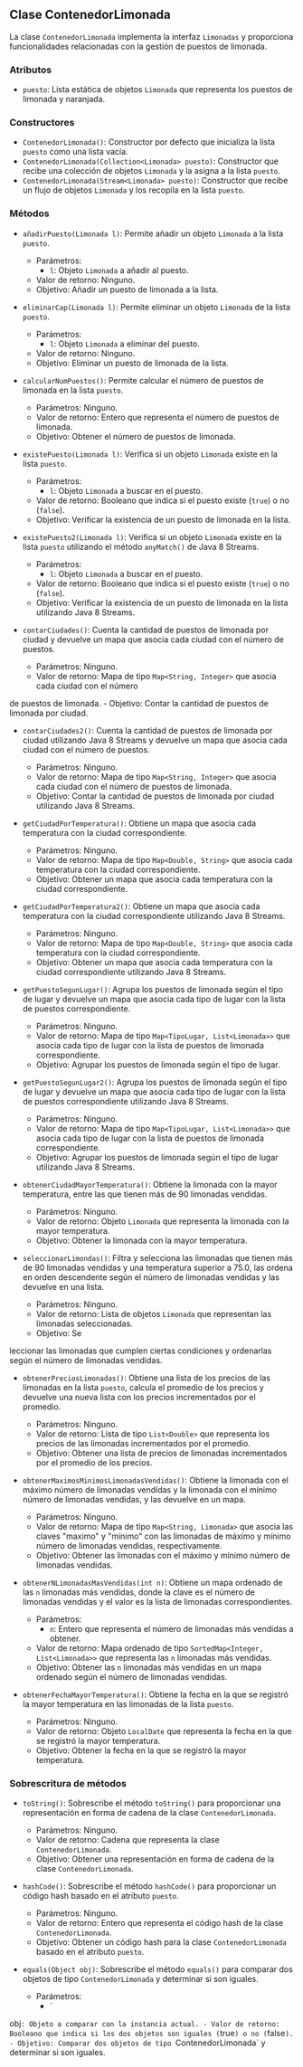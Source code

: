 ## Clase ContenedorLimonada

La clase `ContenedorLimonada` implementa la interfaz `Limonadas` y proporciona funcionalidades relacionadas con la gestión de puestos de limonada.

### Atributos

- `puesto`: Lista estática de objetos `Limonada` que representa los puestos de limonada y naranjada.

### Constructores

- `ContenedorLimonada()`: Constructor por defecto que inicializa la lista `puesto` como una lista vacía.
- `ContenedorLimonada(Collection<Limonada> puesto)`: Constructor que recibe una colección de objetos `Limonada` y la asigna a la lista `puesto`.
- `ContenedorLimonada(Stream<Limonada> puesto)`: Constructor que recibe un flujo de objetos `Limonada` y los recopila en la lista `puesto`.

### Métodos

- `añadirPuesto(Limonada l)`: Permite añadir un objeto `Limonada` a la lista `puesto`.
    - Parámetros:
        - `l`: Objeto `Limonada` a añadir al puesto.
    - Valor de retorno: Ninguno.
    - Objetivo: Añadir un puesto de limonada a la lista.

- `eliminarCap(Limonada l)`: Permite eliminar un objeto `Limonada` de la lista `puesto`.
    - Parámetros:
        - `l`: Objeto `Limonada` a eliminar del puesto.
    - Valor de retorno: Ninguno.
    - Objetivo: Eliminar un puesto de limonada de la lista.

- `calcularNumPuestos()`: Permite calcular el número de puestos de limonada en la lista `puesto`.
    - Parámetros: Ninguno.
    - Valor de retorno: Entero que representa el número de puestos de limonada.
    - Objetivo: Obtener el número de puestos de limonada.

- `existePuesto(Limonada l)`: Verifica si un objeto `Limonada` existe en la lista `puesto`.
    - Parámetros:
        - `l`: Objeto `Limonada` a buscar en el puesto.
    - Valor de retorno: Booleano que indica si el puesto existe (`true`) o no (`false`).
    - Objetivo: Verificar la existencia de un puesto de limonada en la lista.

- `existePuesto2(Limonada l)`: Verifica si un objeto `Limonada` existe en la lista `puesto` utilizando el método `anyMatch()` de Java 8 Streams.
    - Parámetros:
        - `l`: Objeto `Limonada` a buscar en el puesto.
    - Valor de retorno: Booleano que indica si el puesto existe (`true`) o no (`false`).
    - Objetivo: Verificar la existencia de un puesto de limonada en la lista utilizando Java 8 Streams.

- `contarCiudades()`: Cuenta la cantidad de puestos de limonada por ciudad y devuelve un mapa que asocia cada ciudad con el número de puestos.
    - Parámetros: Ninguno.
    - Valor de retorno: Mapa de tipo `Map<String, Integer>` que asocia cada ciudad con el número

 de puestos de limonada.
    - Objetivo: Contar la cantidad de puestos de limonada por ciudad.

- `contarCiudades2()`: Cuenta la cantidad de puestos de limonada por ciudad utilizando Java 8 Streams y devuelve un mapa que asocia cada ciudad con el número de puestos.
    - Parámetros: Ninguno.
    - Valor de retorno: Mapa de tipo `Map<String, Integer>` que asocia cada ciudad con el número de puestos de limonada.
    - Objetivo: Contar la cantidad de puestos de limonada por ciudad utilizando Java 8 Streams.

- `getCiudadPorTemperatura()`: Obtiene un mapa que asocia cada temperatura con la ciudad correspondiente.
    - Parámetros: Ninguno.
    - Valor de retorno: Mapa de tipo `Map<Double, String>` que asocia cada temperatura con la ciudad correspondiente.
    - Objetivo: Obtener un mapa que asocia cada temperatura con la ciudad correspondiente.

- `getCiudadPorTemperatura2()`: Obtiene un mapa que asocia cada temperatura con la ciudad correspondiente utilizando Java 8 Streams.
    - Parámetros: Ninguno.
    - Valor de retorno: Mapa de tipo `Map<Double, String>` que asocia cada temperatura con la ciudad correspondiente.
    - Objetivo: Obtener un mapa que asocia cada temperatura con la ciudad correspondiente utilizando Java 8 Streams.

- `getPuestoSegunLugar()`: Agrupa los puestos de limonada según el tipo de lugar y devuelve un mapa que asocia cada tipo de lugar con la lista de puestos correspondiente.
    - Parámetros: Ninguno.
    - Valor de retorno: Mapa de tipo `Map<TipoLugar, List<Limonada>>` que asocia cada tipo de lugar con la lista de puestos de limonada correspondiente.
    - Objetivo: Agrupar los puestos de limonada según el tipo de lugar.

- `getPuestoSegunLugar2()`: Agrupa los puestos de limonada según el tipo de lugar y devuelve un mapa que asocia cada tipo de lugar con la lista de puestos correspondiente utilizando Java 8 Streams.
    - Parámetros: Ninguno.
    - Valor de retorno: Mapa de tipo `Map<TipoLugar, List<Limonada>>` que asocia cada tipo de lugar con la lista de puestos de limonada correspondiente.
    - Objetivo: Agrupar los puestos de limonada según el tipo de lugar utilizando Java 8 Streams.

- `obtenerCiudadMayorTemperatura()`: Obtiene la limonada con la mayor temperatura, entre las que tienen más de 90 limonadas vendidas.
    - Parámetros: Ninguno.
    - Valor de retorno: Objeto `Limonada` que representa la limonada con la mayor temperatura.
    - Objetivo: Obtener la limonada con la mayor temperatura.

- `seleccionarLimondas()`: Filtra y selecciona las limonadas que tienen más de 90 limonadas vendidas y una temperatura superior a 75.0, las ordena en orden descendente según el número de limonadas vendidas y las devuelve en una lista.
    - Parámetros: Ninguno.
    - Valor de retorno: Lista de objetos `Limonada` que representan las limonadas seleccionadas.
    - Objetivo: Se

leccionar las limonadas que cumplen ciertas condiciones y ordenarlas según el número de limonadas vendidas.

- `obtenerPreciosLimonadas()`: Obtiene una lista de los precios de las limonadas en la lista `puesto`, calcula el promedio de los precios y devuelve una nueva lista con los precios incrementados por el promedio.
    - Parámetros: Ninguno.
    - Valor de retorno: Lista de tipo `List<Double>` que representa los precios de las limonadas incrementados por el promedio.
    - Objetivo: Obtener una lista de precios de limonadas incrementados por el promedio de los precios.

- `obtenerMaximosMinimosLimonadasVendidas()`: Obtiene la limonada con el máximo número de limonadas vendidas y la limonada con el mínimo número de limonadas vendidas, y las devuelve en un mapa.
    - Parámetros: Ninguno.
    - Valor de retorno: Mapa de tipo `Map<String, Limonada>` que asocia las claves "maximo" y "minimo" con las limonadas de máximo y mínimo número de limonadas vendidas, respectivamente.
    - Objetivo: Obtener las limonadas con el máximo y mínimo número de limonadas vendidas.

- `obtenerNLimonadasMasVendidas(int n)`: Obtiene un mapa ordenado de las `n` limonadas más vendidas, donde la clave es el número de limonadas vendidas y el valor es la lista de limonadas correspondientes.
    - Parámetros:
        - `n`: Entero que representa el número de limonadas más vendidas a obtener.
    - Valor de retorno: Mapa ordenado de tipo `SortedMap<Integer, List<Limonada>>` que representa las `n` limonadas más vendidas.
    - Objetivo: Obtener las `n` limonadas más vendidas en un mapa ordenado según el número de limonadas vendidas.

- `obtenerFechaMayorTemperatura()`: Obtiene la fecha en la que se registró la mayor temperatura en las limonadas de la lista `puesto`.
    - Parámetros: Ninguno.
    - Valor de retorno: Objeto `LocalDate` que representa la fecha en la que se registró la mayor temperatura.
    - Objetivo: Obtener la fecha en la que se registró la mayor temperatura.

### Sobrescritura de métodos

- `toString()`: Sobrescribe el método `toString()` para proporcionar una representación en forma de cadena de la clase `ContenedorLimonada`.
    - Parámetros: Ninguno.
    - Valor de retorno: Cadena que representa la clase `ContenedorLimonada`.
    - Objetivo: Obtener una representación en forma de cadena de la clase `ContenedorLimonada`.

- `hashCode()`: Sobrescribe el método `hashCode()` para proporcionar un código hash basado en el atributo `puesto`.
    - Parámetros: Ninguno.
    - Valor de retorno: Entero que representa el código hash de la clase `ContenedorLimonada`.
    - Objetivo: Obtener un código hash para la clase `ContenedorLimonada` basado en el atributo `puesto`.

- `equals(Object obj)`: Sobrescribe el método `equals()` para comparar dos objetos de tipo `ContenedorLimonada` y determinar si son iguales.
    - Parámetros:
        - `

obj`: Objeto a comparar con la instancia actual.
    - Valor de retorno: Booleano que indica si los dos objetos son iguales (`true`) o no (`false`).
    - Objetivo: Comparar dos objetos de tipo `ContenedorLimonada` y determinar si son iguales.
